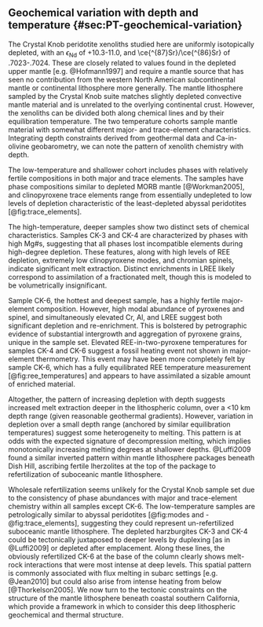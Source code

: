## Geochemical variation with depth and temperature {#sec:PT-geochemical-variation}

The Crystal Knob peridotite xenoliths studied here
are uniformly isotopically depleted, with an
$\epsilon_\mathrm{Nd}$ of +10.3-11.0,
and \ce{^{87}Sr}/\ce{^{86}Sr} of .7023-.7024.
These are closely related to values found in the
depleted upper mantle [e.g. @Hofmann1997] and require a
mantle source that has seen no contribution from the western
North American subcontinental mantle or continental lithosphere more generally.
The mantle lithosphere sampled by the Crystal Knob suite matches slightly depleted
convective mantle material and is unrelated to the overlying continental
crust. However, the xenoliths can be divided both along chemical lines
and by their equilibration temperature.
The two temperature cohorts sample mantle material
with somewhat different major- and trace-element characteristics.
Integrating depth constraints derived from geothermal data and Ca-in-olivine
geobarometry, we can note the pattern of xenolith chemistry with depth.

The low-temperature and shallower cohort includes phases
with relatively fertile compositions in both major and trace elements.
The samples have phase compositions similar to depleted MORB
mantle [@Workman2005], and clinopyroxene trace elements
range from essentially undepleted to low levels of depletion
characteristic of the least-depleted abyssal peridotites
[@fig:trace_elements].

The high-temperature, deeper samples show two distinct sets of chemical characteristics.
Samples CK-3 and CK-4 are characterized by phases with high Mg\#s, suggesting that
all phases lost incompatible elements during high-degree depletion. These features,
along with high levels of REE depletion, extremely low
clinopyroxene modes, and chromian spinels, indicate significant melt extraction.
Distinct enrichments in LREE likely correspond to assimilation of a fractionated melt,
though this is modeled to be volumetrically insignificant.

Sample CK-6, the hottest and deepest sample, has a highly fertile major-element composition.
However, high modal abundance of pyroxenes and spinel, and simultaneously elevated
Cr, Al, and LREE suggest both significant depletion and re-enrichment.
This is bolstered by petrographic evidence of substantial
intergrowth and aggregation of pyroxene grains, unique in the sample set.
Elevated REE-in-two-pyroxene temperatures for samples CK-4 and CK-6
suggest a fossil heating event not shown in major-element thermometry.
This event may have been more completely felt by sample CK-6, which has a fully
equilibrated REE temperature measurement [@fig:ree_temperatures] and
appears to have assimilated a sizable amount of enriched material.

Altogether, the pattern of increasing depletion with depth suggests
increased melt extraction deeper in the lithospheric column, over a
<10 km depth range (given reasonable geothermal gradients). However,
variation in depletion over a small depth range (anchored by similar
equilibration temperatures) suggest some heterogeneity to melting.
This pattern is at odds with the expected signature of decompression
melting, which implies monotonically increasing melting degrees at shallower depths.
@Luffi2009 found a similar inverted pattern within mantle lithosphere
packages beneath Dish Hill, ascribing fertile lherzolites at the
top of the package to refertilization of suboceanic mantle lithosphere.

Wholesale refertilization seems unlikely for the Crystal Knob sample set due to the consistency of
phase abundances with major and
trace-element chemistry within all samples except CK-6. The
low-temperature samples are petrologically similar to abyssal
peridotites \[@fig:modes and -@fig:trace_elements\], suggesting they could represent un-refertilized
suboceanic mantle lithosphere.
The depleted harzburgites CK-3 and CK-4 could be tectonically juxtaposed
to deeper levels by duplexing [as in @Luffi2009] or depleted after
emplacement. Along these lines, the obviously refertilized CK-6 at
the base of the column clearly shows melt-rock interactions that were most intense at
deep levels.
This spatial pattern is commonly associated with flux melting in subarc settings [e.g. @Jean2010]
but could also arise from intense heating from below [@Thorkelson2005].
We now turn to the tectonic constraints on the structure of the mantle
lithosphere beneath coastal southern California, which provide a
framework in which to consider this deep lithospheric geochemical and thermal
structure.


